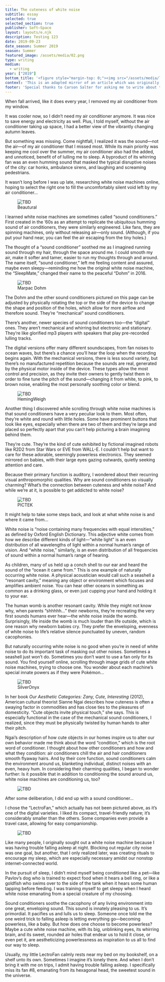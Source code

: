 ```yaml
---
title: The cuteness of white noise
subtitle: essay
selected: true
selected_section: true
publisher: Soft–Space
layout: layouts/e.njk
description: Testing 123
date: 2019-09-23
date_season: Summer 2019
season: Summer
featured_image: /assets/media/02.png
type: writing
medium:
  - writing
year: ["2019"]
bottom_title: '<figure style="margin-top: 0;"><img src="/assets/media/leaves.jpg" style="width: 100px; border-radius: 0;"></figure>'
context: 'This is an adapted mirror of an article which was originally commissioned and published for the comforter company Buffy’s blog, <a href="https://softspace.buffy.co/post/what-are-white-noise-machines-and-why-are-they-so-adorable" target="_blank">Soft–Space</a> ↗, published on July 9, 2019.'
footer: 'Special thanks to Carson Salter for asking me to write about this. And to Meg Miller, Toby Shorin, and Dan Brewster for offering insight on previous drafts. Originally published July 2019 on <a href="https://softspace.buffy.co/post/what-are-white-noise-machines-and-why-are-they-so-adorable" target="_blank">Soft–Space</a>, the blog of the comforter company Buffy. Photos by Todd Midler.'
---
```


When fall arrived, like it does every year, I removed my air conditioner from my window.

It was cooler now, so I didn’t need my air conditioner anymore. It was nice to save energy and electricity as well. Plus, I told myself, without the air conditioner taking up space, I had a better view of the vibrantly changing autumn leaves.

But something was missing. Come nightfall, I realized it was the sound—not the air—of my air conditioner that I missed most. While its main priority was keeping me cool over the summer, my air conditioner also had the added, and unnoticed, benefit of of lulling me to sleep. A byproduct of its whirring fan was an even humming sound that masked the typical disruptive noises of the city: car honks, ambulance sirens, and laughing and screaming pedestrians.

It wasn’t long before I was up late, researching white noise machines online, hoping to select the right one to fill the uncomfortably silent void left by my air conditioner… 

<figure>
    <img src="/assets/media/01.png" alt="TBD" />
    <figcaption>Beautural</figcaption>
</figure>

I learned white noise machines are sometimes called “sound conditioners.” First created in the ’60s as an attempt to replicate the ubiquitous humming sound of air conditioners, they were similarly engineered. Like fans, they are spinning machines, only without releasing air—only sound. (Although, if you put your hand near, you can feel the air escaping from the tiny holes.)

The thought of a “sound conditioner” soothed me as I imagined running sound through my hair, through the space around me. I could smooth my air, make it softer and tamer, easier to run my thoughts through and around. The name itself, “sound conditioner,” left me feeling content and assured, maybe even sleepy—reminding me how the original white noise machine, the “SleepMate,” changed their name to the peaceful “Dohm” in 2016. 

<figure>
    <img src="/assets/media/03.png" alt="TBD" />
    <figcaption>Marpac Dohm</figcaption>
</figure>

The Dohm and the other sound conditioners pictured on this page can be adjusted by physically rotating the top or the side of the device to change the shape and position of the holes, which allow for more airflow and therefore sound. They’re “mechanical” sound conditioners.

There’s another, newer species of sound conditioners too—the “digital” ones. They aren’t mechanical and whirring but electronic and stationary. They’re like glorified mp3 players with speakers that play pre-recorded lulling tracks.

The digital versions offer many different soundscapes, from fan noises to ocean waves, but there’s a chance you’ll hear the loop when the recording begins again. With the mechanical versions, there is less sound variety, but there’s no manufactured repetition because the sounds are real, generated by the physical motor inside of the device. These types allow the most control and precision, as they invite their owners to gently twist them in order to fine tune the pitch of the sound—changing it from white, to pink, to brown noise, enabling the most personally soothing color or blend. 

<figure>
    <img src="/assets/media/02.png" alt="TBD" />
    <figcaption>HemingWeigh</figcaption>
</figure>

Another thing I discovered while scrolling through white noise machines is that sound conditioners have a very peculiar look to them. Most often, they’re white and round with little holes. Some have prominent buttons that look like eyes, especially when there are two of them and they’re large and placed so perfectly apart that you can’t help picturing a brain imagining behind them.

They’re cute. They’re the kind of cute exhibited by fictional imagined robots like R2D2 from Star Wars or EVE from WALL-E. I couldn’t help but want to care for these adorable, seemingly powerless electronics. They seemed mirrored on babies, with their large eyes gazing outwards, quietly seeking attention and care.

Because their primary function is auditory, I wondered about their recurring visual anthropomorphic qualities. Why are sound conditioners so visually charming? What’s the connection between cuteness and white noise? And while we’re at it, is possible to get addicted to white noise?

<figure>
    <img src="/assets/media/04.png" alt="TBD" />
    <figcaption>PICTEK</figcaption>
</figure>

It might help to take some steps back, and look at what white noise is and where it came from…

White noise is “noise containing many frequencies with equal intensities,” as defined by Oxford English Dictionary. This adjective white comes from how we describe different kinds of light—“white light” is an even distribution of all wavelengths of light within a normal human’s range of vision. And “white noise,” similarly, is an even distribution of all frequencies of sound within a normal human’s range of hearing.

As children, many of us held up a conch shell to our ear and heard the sound of the “ocean it came from.” This is one example of naturally occurring white noise. A physical acoustician would call such a seashell a “resonant cavity,” meaning any object or environment which focuses and amplifies ambient noise. You can hear other oceans in something as common as a drinking glass, or even just cupping your hand and holding it to your ear.

The human womb is another resonant cavity. While they might not know why, when parents “shhhhh…” their newborns, they’re recreating the very first sounds humans ever hear—the white noise inside the womb. Surprisingly, life inside the womb is much louder than life outside, which is one reason why newborn babies cry. They prefer the enveloping, evenness of white noise to life’s relative silence punctuated by uneven, random cacophonies.

But naturally occurring white noise is no good when you’re in need of white noise to do its important task of masking out other noises. Sometimes a seashell just won’t do. Sometimes you don’t want to use a fan only for its sound. You find yourself online, scrolling through image grids of cute white noise machines, trying to choose one. You wonder about each machine’s special innate powers as if they were Pokémon… 

<figure>
    <img src="/assets/media/05.png" alt="TBD" />
    <figcaption>SilverOnyx</figcaption>
</figure>

In her book *Our Aesthetic Categories: Zany, Cute, Interesting* (2012), American cultural theorist Sianne Ngai describes how cuteness is often a swaying factor in commodities and has close ties to the pleasures of domesticity. “Cute objects invite physical touch,” she says. This is especially functional in the case of the mechanical sound conditioners, I realized, since they must be physically twisted by human hands to alter their pitch.

Ngai’s description of how cute objects in our homes inspire us to alter our own behavior made me think about the word “condition,” which is the root word of conditioner. I thought about how other conditioners and how and what they condition: air conditioners chill the air and hair conditioners smooth flyaway hairs. And by their core function, sound conditioners calm the environment around us, blanketing individual, distinct noises with an even, heavy hum. In considering their charming qualities, I began to wonder further: Is it possible that in addition to conditioning the sound around us, white noise machines are conditioning us, too? 

<figure class="large-image">
    <img src="/assets/media/06.png" alt="TBD" />
</figure>

After some deliberation, I did end up with a sound conditioner…

I chose the “LectroFan,” which actually has not been pictured above, as it’s one of the digital varieties. I liked its compact, travel-friendly nature; it’s considerably smaller than the others. Some companies even provide a travel case, allowing for easy companionship. 

<figure class="small-image">
    <img src="/assets/media/lectrofan-case.jpg" alt="TBD" />
</figure>

 Like many people, I originally sought out a white noise machine because I was having trouble falling asleep at night. Blocking out regular city noise was one goal, but another, that I only realized later, was creating rituals to encourage my sleep, which are especially necessary amidst our nonstop internet-connected world.

In the pursuit of sleep, I didn’t mind myself being conditioned like a pet—like Pavlov’s dog who is trained to expect food when it hears a bell ring, or like a goldfish who swims over to the side of the tank when it hears some human tapping before feeding. I was training myself to get sleepy when I heard white noise emanating from a special creature of my choosing.

Sound conditioners soothe the cacophony of any living environment into one great, enveloping sound. This sound is innately pleasing to us. It’s primordial. It pacifies us and lulls us to sleep. Someone once told me the one weird trick to falling asleep is letting everything go—becoming powerless, like a baby. But how does one choose to become powerless? Maybe a cute white noise machine, with its big, unblinking eyes, its whirring brain, and its sweet, rounded air holes that endear us to hold it close, or even pet it, are aestheticizing powerlessness as inspiration to us all to find our way to sleep.

Usually, my little LectroFan calmly rests near my bed on my bookshelf, on a shelf unto its own. Sometimes I imagine it’s lonely there. And when I don’t bring it with me on trips, I admit having trouble falling asleep. I specifically miss its fan #8, emanating from its hexagonal head, the sweetest sound in the universe.